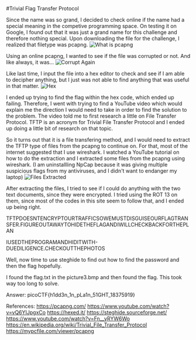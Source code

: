 #Trivial Flag Transfer Protocol

Since the name was so grand, I decided to check online if the name had a special meaning in the competive programming space. On testing it on Google, I found out that it 
was just a grand name for this challenge and therefore nothing special.
Upon downloading the file for the challenge, I realized that filetype was pcapng. 
![What is pcapng](/WF_Images/tftp1.png)

Using an online pcapng, I wanted to see if the file was corrupted or not. And like always, it was...
![Corrupt Again](/WF_Images/tftp2.png)

Like last time, I input the file into a hex editor to check and see if I am able to decipher anything, but I just was not able to find anything that was useful in that matter.
![Hex](/WF_Images/tftp3.png)

I ended up trying to find the flag within the hex code, which ended up failing. Therefore, I went with trying to find a YouTube video which would explain me the direction I
would need to take in order to find the solution to the problem. The video told me to first research a little on File Transfer Protocol. TFTP is an acronym for Trivial File 
Transfer Protocol and I ended up doing a little bit of research on that topic.

So it turns out that it is a file transfering method, and I would need to extract the TFTP type of files from the pcapng to continue on. For that, most of the internet suggested
that I use wireshark. I watched a YouTube tutorial on how to do the extraction and I extracted some files from the pcapng using wireshark. 
(I am uninstallling NpCap because it was giving multiple suspicious flags from my antiviruses, and I didn't want to endanger my laptop)
![Files Extracted](/WF_Images/tftp4.png)

After extracting the files, I tried to see if I could do anything with the two text documents, since they were encrypted. I tried using the ROT 13 on them, since most of the
codes in this site seem to follow that, and I ended up being right.

TFTPDOESNTENCRYPTOURTRAFFICSOWEMUSTDISGUISEOURFLAGTRANSFER.FIGUREOUTAWAYTOHIDETHEFLAGANDIWILLCHECKBACKFORTHEPLAN

IUSEDTHEPROGRAMANDHIDITWITH-DUEDILIGENCE.CHECKOUTTHEPHOTOS


Well, now time to use steghide to find out how to find the password and then the flag hopefully.

I found the flag.txt in the picture3.bmp and then found the flag. This took way too long to solve.


Answer: 
picoCTF{h1dd3n_1n_pLa1n_51GHT_18375919}

References:
https://pcapng.com/
https://www.youtube.com/watch?v=vQ6YIJpgxCo
https://hexed.it/
https://steghide.sourceforge.net/
https://www.youtube.com/watch?v=Fn__yRYW6Wo
https://en.wikipedia.org/wiki/Trivial_File_Transfer_Protocol
https://mypcfile.com/viewer/pcapng
